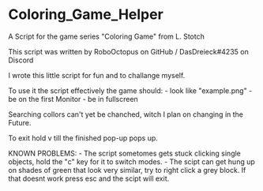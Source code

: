# Coloring_Game_Helper
A Script for the game series "Coloring Game" from L. Stotch

This script was written by RoboOctopus on GitHub / DasDreieck#4235 on Discord

I wrote this little script for fun and to challange myself. 


To use it the script effectively the game should: 
	- look like "example.png"
	- be on the first Monitor
	- be in fullscreen



Searching collors can't yet be chanched, witch I plan on changing in the Future.

To exit hold v till the finished pop-up pops up.



KNOWN PROBLEMS:
    - The script sometomes gets stuck clicking single objects, hold the "c" key for it to switch modes.
    - The scipt can get hung up on shades of green that look very similar, try to right click a grey block. If that doesnt work press esc and the scipt will exit.
